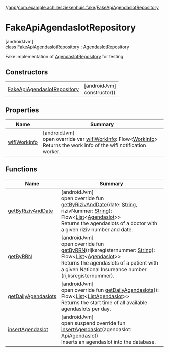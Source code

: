 //[app](../../../index.md)/[com.example.achillesziekenhuis.fake](../index.md)/[FakeApiAgendaslotRepository](index.md)

# FakeApiAgendaslotRepository

[androidJvm]\
class [FakeApiAgendaslotRepository](index.md) : [AgendaslotRepository](../../com.example.achillesziekenhuis.data/-agendaslot-repository/index.md)

Fake implementation of [AgendaslotRepository](../../com.example.achillesziekenhuis.data/-agendaslot-repository/index.md) for testing.

## Constructors

| | |
|---|---|
| [FakeApiAgendaslotRepository](-fake-api-agendaslot-repository.md) | [androidJvm]<br>constructor() |

## Properties

| Name | Summary |
|---|---|
| [wifiWorkInfo](wifi-work-info.md) | [androidJvm]<br>open override var [wifiWorkInfo](wifi-work-info.md): Flow&lt;[WorkInfo](https://developer.android.com/reference/kotlin/androidx/work/WorkInfo.html)&gt;<br>Returns the work info of the wifi notification worker. |

## Functions

| Name | Summary |
|---|---|
| [getByRizivAndDate](get-by-riziv-and-date.md) | [androidJvm]<br>open override fun [getByRizivAndDate](get-by-riziv-and-date.md)(date: [String](https://kotlinlang.org/api/latest/jvm/stdlib/kotlin/-string/index.html), rizivNummer: [String](https://kotlinlang.org/api/latest/jvm/stdlib/kotlin/-string/index.html)): Flow&lt;[List](https://kotlinlang.org/api/latest/jvm/stdlib/kotlin.collections/-list/index.html)&lt;[Agendaslot](../../com.example.achillesziekenhuis.model/-agendaslot/index.md)&gt;&gt;<br>Returns the agendaslots of a doctor with a given riziv number and date. |
| [getByRRN](get-by-r-r-n.md) | [androidJvm]<br>open override fun [getByRRN](get-by-r-r-n.md)(rijksregisternummer: [String](https://kotlinlang.org/api/latest/jvm/stdlib/kotlin/-string/index.html)): Flow&lt;[List](https://kotlinlang.org/api/latest/jvm/stdlib/kotlin.collections/-list/index.html)&lt;[Agendaslot](../../com.example.achillesziekenhuis.model/-agendaslot/index.md)&gt;&gt;<br>Returns the agendaslots of a patient with a given National Insureance number (rijksregisternummer). |
| [getDailyAgendaslots](get-daily-agendaslots.md) | [androidJvm]<br>open override fun [getDailyAgendaslots](get-daily-agendaslots.md)(): Flow&lt;[List](https://kotlinlang.org/api/latest/jvm/stdlib/kotlin.collections/-list/index.html)&lt;[ListAgendaslot](../../com.example.achillesziekenhuis.model/-list-agendaslot/index.md)&gt;&gt;<br>Returns the start time of all available agendaslots per day. |
| [insertAgendaslot](insert-agendaslot.md) | [androidJvm]<br>open suspend override fun [insertAgendaslot](insert-agendaslot.md)(agendaslot: [ApiAgendaslot](../../com.example.achillesziekenhuis.network/-api-agendaslot/index.md))<br>Inserts an agendaslot into the database. |
